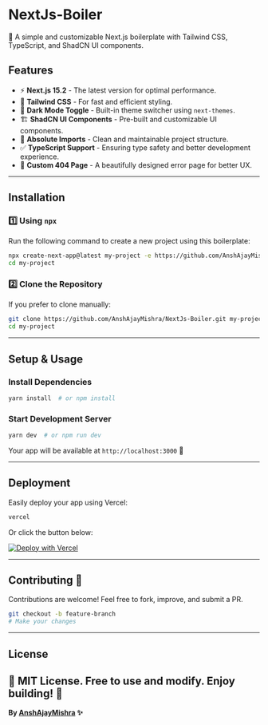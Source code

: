 # NextJs-Boiler

🚀 A simple and customizable Next.js boilerplate with Tailwind CSS, TypeScript, and ShadCN UI components.

## Features

- ⚡ **Next.js 15.2** - The latest version for optimal performance.
- 🎨 **Tailwind CSS** - For fast and efficient styling.
- 🌙 **Dark Mode Toggle** - Built-in theme switcher using `next-themes`.
- 🏗 **ShadCN UI Components** - Pre-built and customizable UI components.
- 🔗 **Absolute Imports** - Clean and maintainable project structure.
- ✅ **TypeScript Support** - Ensuring type safety and better development 
experience.
- 🚫 **Custom 404 Page** - A beautifully designed error page for better UX.

---

## Installation

### 1️⃣ Using `npx`
Run the following command to create a new project using this boilerplate:

```sh
npx create-next-app@latest my-project -e https://github.com/AnshAjayMishra/NextJs-Boiler
cd my-project
```

### 2️⃣ Clone the Repository
If you prefer to clone manually:

```sh
git clone https://github.com/AnshAjayMishra/NextJs-Boiler.git my-project
cd my-project
```

---

## Setup & Usage

### Install Dependencies
```sh
yarn install  # or npm install
```

### Start Development Server
```sh
yarn dev  # or npm run dev
```

Your app will be available at `http://localhost:3000` 🎉

---

## Deployment

Easily deploy your app using Vercel:

```sh
vercel
```

Or click the button below:

[![Deploy with Vercel](https://vercel.com/button)](https://vercel.com/new/clone?repository-url=https://github.com/AnshAjayMishra/NextJs-Boiler)

---

## Contributing 🤝

Contributions are welcome! Feel free to fork, improve, and submit a PR.

```sh
git checkout -b feature-branch
# Make your changes
```

---


## License

📜 MIT License. Free to use and modify. Enjoy building! 🚀
---

**By [AnshAjayMishra](https://github.com/AnshAjayMishra) ✨**

